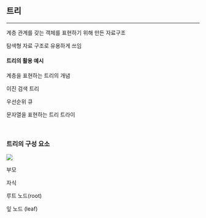 ## 트리

--------------------------

계층 관계를 갖는 객체를 표현하기 위해 만든 자료구조 

탐색형 자료 구조로 유용하게 쓰임



#### 트리의 활용 예시 

계층을 표현하는 트리의 개념

이진 검색 트리

우선순위 큐

문자열을 표현하는 트리 트라이 

</br>

### 트리의 구성 요소

![](C:\Users\wtfre\Desktop\트리기본.PNG)



부모 

자식

루트 노드(root)

잎 노드 (leaf)





